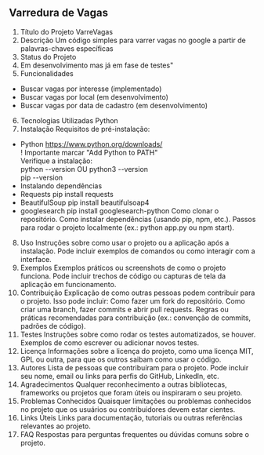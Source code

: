 ## Varredura de Vagas

1. Título do Projeto
VarreVagas
2. Descrição
Um código simples para varrer vagas no google a partir de palavras-chaves específicas
3. Status do Projeto
4. Em desenvolvimento mas já em fase de testes"
5. Funcionalidades
- Buscar vagas por interesse (implementado)
- Buscar vagas por local (em desenvolvimento)
- Buscar vagas por data de cadastro (em desenvolvimento)
6. Tecnologias Utilizadas
Python
7. Instalação
  Requisitos de pré-instalação:
- Python
  https://www.python.org/downloads/  
  ! Importante marcar "Add Python to PATH"  
  Verifique a instalação:  
  python --version OU python3 --version  
  pip --version
- Instalando dependências
- Requests
  pip install requests
- BeautifulSoup
  pip install beautifulsoap4
- googlesearch
pip install googlesearch-python
Como clonar o repositório.
Como instalar dependências (usando pip, npm, etc.).
Passos para rodar o projeto localmente (ex.: python app.py ou npm start).
8. Uso
Instruções sobre como usar o projeto ou a aplicação após a instalação. Pode incluir exemplos de comandos ou como interagir com a interface.
9. Exemplos
Exemplos práticos ou screenshots de como o projeto funciona. Pode incluir trechos de código ou capturas de tela da aplicação em funcionamento.
10. Contribuição
Explicação de como outras pessoas podem contribuir para o projeto. Isso pode incluir:
Como fazer um fork do repositório.
Como criar uma branch, fazer commits e abrir pull requests.
Regras ou práticas recomendadas para contribuição (ex.: convenção de commits, padrões de código).
11. Testes
Instruções sobre como rodar os testes automatizados, se houver.
Exemplos de como escrever ou adicionar novos testes.
12. Licença
Informações sobre a licença do projeto, como uma licença MIT, GPL ou outra, para que os outros saibam como usar o código.
13. Autores
Lista de pessoas que contribuíram para o projeto. Pode incluir seu nome, email ou links para perfis do GitHub, LinkedIn, etc.
14. Agradecimentos
Qualquer reconhecimento a outras bibliotecas, frameworks ou projetos que foram úteis ou inspiraram o seu projeto.
15. Problemas Conhecidos
Quaisquer limitações ou problemas conhecidos no projeto que os usuários ou contribuidores devem estar cientes.
16. Links Úteis
Links para documentação, tutoriais ou outras referências relevantes ao projeto.
17. FAQ
Respostas para perguntas frequentes ou dúvidas comuns sobre o projeto.
